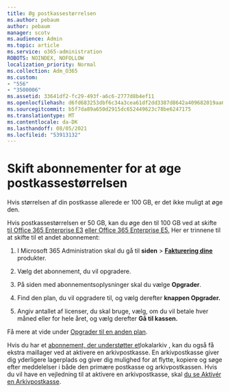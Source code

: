 ```yaml
---
title: Øg postkassestørrelsen
ms.author: pebaum
author: pebaum
manager: scotv
ms.audience: Admin
ms.topic: article
ms.service: o365-administration
ROBOTS: NOINDEX, NOFOLLOW
localization_priority: Normal
ms.collection: Adm_O365
ms.custom:
- "556"
- "3500006"
ms.assetid: 33641df2-fc29-493f-a6c6-2777d8b4ef11
ms.openlocfilehash: d6fd683253dbf6c34a3cea61df2dd3387d8642a409682019aa62ef3b619e84aa
ms.sourcegitcommit: b5f7da89a650d2915dc652449623c78be6247175
ms.translationtype: MT
ms.contentlocale: da-DK
ms.lasthandoff: 08/05/2021
ms.locfileid: "53913132"
---
```

# <a name="switch-subscriptions-to-increase-mailbox-size"></a>Skift abonnementer for at øge postkassestørrelsen

Hvis størrelsen af din postkasse allerede er 100 GB, er det ikke muligt at øge den.
  
Hvis postkassestørrelsen er 50 GB, kan du øge den til 100 GB ved at skifte [til Office 365 Enterprise E3](https://products.office.com/business/office-365-enterprise-e3-business-software) [eller Office 365 Enterprise E5.](https://products.office.com/business/office-365-enterprise-e5-business-software) Her er trinnene til at skifte til et andet abonnement:
  
1. I Microsoft 365 Administration skal du gå til **siden** \> **[Fakturering dine](https://go.microsoft.com/fwlink/p/?linkid=842054)** produkter.

2. Vælg det abonnement, du vil opgradere.

3. På siden med abonnementsoplysninger skal du vælge **Opgrader**.

4. Find den plan, du vil opgradere til, og vælg derefter **knappen Opgrader.**

5. Angiv antallet af licenser, du skal bruge, vælg, om du vil betale hver måned eller for hele året, og vælg derefter **Gå til kassen.**

Få mere at vide under [Opgrader til en anden plan](https://docs.microsoft.com/microsoft-365/commerce/subscriptions/upgrade-to-different-plan).

Hvis du har et [abonnement, der understøtter et](https://docs.microsoft.com/office365/servicedescriptions/exchange-online-archiving-service-description/exchange-online-archiving-service-description)lokalarkiv , kan du også få ekstra maillager ved at aktivere en arkivpostkasse. En arkivpostkasse giver dig yderligere lagerplads og giver dig mulighed for at flytte, kopiere og søge efter meddelelser i både den primære postkasse og arkivpostkassen. Hvis du vil have en vejledning til at aktivere en arkivpostkasse, skal [du se Aktivér en Arkivpostkasse](https://docs.microsoft.com/microsoft-365/compliance/enable-archive-mailboxes).